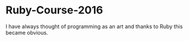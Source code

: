 # Ruby-Course-2016
 I have always thought of programming as an art and thanks to Ruby this became obvious. 
